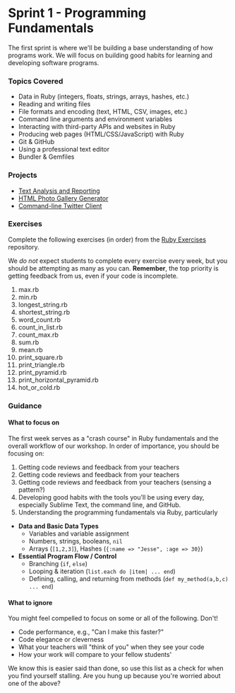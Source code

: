 # Sprint 1 - Programming Fundamentals

The first sprint is where we'll be building a base understanding of how programs work. We will focus on building good habits for learning and developing software programs.

### Topics Covered

- Data in Ruby (integers, floats, strings, arrays, hashes, etc.)
- Reading and writing files
- File formats and encoding (text, HTML, CSV, images, etc.)
- Command line arguments and environment variables
- Interacting with third-party APIs and websites in Ruby
- Producing web pages (HTML/CSS/JavaScript) with Ruby
- Git & GitHub
- Using a professional text editor
- Bundler & Gemfiles

### Projects

- [Text Analysis and Reporting][text-analysis]
- [HTML Photo Gallery Generator][photo-gallery-cli]
- [Command-line Twitter Client][twitter-client]

### Exercises

Complete the following exercises (in order) from the [Ruby Exercises][ruby-exercises] repository.

We _do not_ expect students to complete every exercise every week, but you should be attempting as many as you can. **Remember**, the top priority is getting feedback from us, even if your code is incomplete.

1. max.rb
1. min.rb
1. longest_string.rb
1. shortest_string.rb
1. word_count.rb
1. count_in_list.rb
1. count_max.rb
1. sum.rb
1. mean.rb
1. print_square.rb
1. print_triangle.rb
1. print_pyramid.rb
1. print_horizontal_pyramid.rb
1. hot_or_cold.rb

### Guidance

#### What to focus on

The first week serves as a "crash course" in Ruby fundamentals and the overall workflow of our workshop.  In order of importance, you should be focusing on:

1. Getting code reviews and feedback from your teachers
1. Getting code reviews and feedback from your teachers
1. Getting code reviews and feedback from your teachers (sensing a pattern?)
1. Developing good habits with the tools you'll be using every day, especially Sublime Text, the command line, and GitHub.
1. Understanding the programming fundamentals via Ruby, particularly
  - **Data and Basic Data Types**
    - Variables and variable assignment
    - Numbers, strings, booleans, `nil`
    - Arrays (`[1,2,3]`), Hashes (`{:name => "Jesse", :age => 30}`)
  - **Essential Program Flow / Control**
    - Branching (`if`, `else`)
    - Looping & iteration (`list.each do |item| ... end`)
    - Defining, calling, and returning from methods (`def my_method(a,b,c) ... end`)

#### What to ignore

You might feel compelled to focus on some or all of the following.  Don't!

- Code performance, e.g., "Can I make this faster?"
- Code elegance or cleverness
- What your teachers will "think of you" when they see your code
- How your work will compare to your fellow students'

We know this is easier said than done, so use this list as a check for when you find yourself stalling.  Are you hung up because you're worried about one of the above?

<!-- Projects -->

[text-analysis]:https://github.com/codeunion/text-analysis
[photo-gallery-cli]:https://github.com/codeunion/photo-gallery-cli
[twitter-client]:https://github.com/codeunion/twitter-client

<!-- Exercises -->

[ruby-exercises]:https://github.com/codeunion/ruby-exercises
